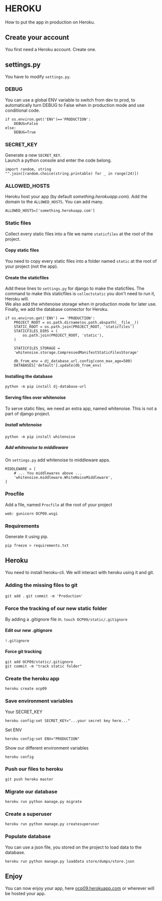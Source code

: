 # HEROKU
How to put the app in production on Heroku.
## Create your account
You first need a Heroku account. Create one.
## settings.py
You have to modify `settings.py`.
### DEBUG
You can use a global ENV variable to switch from dev to prod, to automatically
turn DEBUG to False when in production mode and use conditional code.
```python3
if os.environ.get('ENV')=='PRODUCTION':
    DEBUG=False
else:
    DEBUG=True
```
### SECRET_KEY
Generate a new `SECRET_KEY`.  
Launch a python console and enter the code belong.
```python3
import random, string
"".join([random.choice(string.printable) for _ in range(24)])
```

[comment]: <> (Replace the `SECRET_KEY` in your `settings.py`.)

### ALLOWED_HOSTS
Heroku host your app (by default <i>something.herokuapp.com</i>).
Add the domain to the `ALLOWED_HOSTS`. You can add many.
```python3
ALLOWED_HOSTS=['something.herokuapp.com']
```
### Static files
Collect every static files into a file we name `staticfiles` at the root of the
project.  
#### Copy static files
You need to copy every static files into a folder named `static` at the root of
your project (not the app).
#### Create the staticfiles
Add these lines to `settings.py` for django to make the staticfiles. The command
to make this staticfiles is `collectstatic` you don't need to run it, Heroku
will.  
We also add the whitenoise storage when in production mode for later use.  
Finally, we add the database connector for Heroku.
```python3
if os.environ.get('ENV') == 'PRODUCTION':
    PROJECT_ROOT = os.path.dirname(os.path.abspath(__file__))
    STATIC_ROOT = os.path.join(PROJECT_ROOT, 'staticfiles')
    STATICFILES_DIRS = (
        os.path.join(PROJECT_ROOT, 'static'),
    )
    
    STATICFILES_STORAGE =
    'whitenoise.storage.CompressedManifestStaticFilesStorage'

    db_from_env = dj_database_url.config(conn_max_age=500)
    DATABASES['default'].update(db_from_env)
```
#### Installing the database
`python -m pip install dj-database-url`
#### Serving files over whitenoise
To serve static files, we need an extra app, named whitenoise. This is not a
part of django project.
##### Install whitenoise
`python -m pip install whitenoise`
##### Add whitenoise to middleware
On `settings.py` add whitenoise to middleware apps.
```python3
MIDDLEWARE = [
    # ... You middlewares above ...
    'whitenoise.middleware.WhiteNoiseMiddleware',
]
```
### Procfile
Add a file, named `Procfile` at the root of your project
```Procfile
web: gunicorn OCP09.wsgi
```
### Requirements
Generate it using pip.
```shell
pip freeze > requirements.txt
```
## Heroku
You need to install heroku-cli. We will interact with heroku using it and git.
### Adding the missing files to git
`git add .`
`git commit -m 'Production'`
### Force the tracking of our new static folder
By adding a .gitignore file in.
`touch OCP09/static/.gitignore`
#### Edit our new .gitignore
```gitignore
!.gitignore
```
#### Force git tracking
```shell
git add OCP09/static/.gitignore
git commit -m "track static folder"
```
### Create the heroku app
```shell
heroku create ocp09
```
### Save environment variables
Your SECRET_KEY
```shell
heroku config:set SECRET_KEY="...your secret key here..."
```
Set ENV
```shell
heroku config:set ENV="PRODUCTION"
```
Show our different environment variables
```shell
heroku config
```
### Push our files to heroku
```shell
git push heroku master
```
### Migrate our database
```shell
heroku run python manage.py migrate
```
### Create a superuser
```shell
heroku run python manage.py createsuperuser
```
### Populate database
You can use a json file, you stored on the project to load data to the database.
```shell
heroku run python manage.py loaddata store/dumps/store.json
```
## Enjoy
You can now enjoy your app, here
[ocp09.herokuapp.com](https://ocp09.herokuapp.com/) or wherever will be hosted
your app.